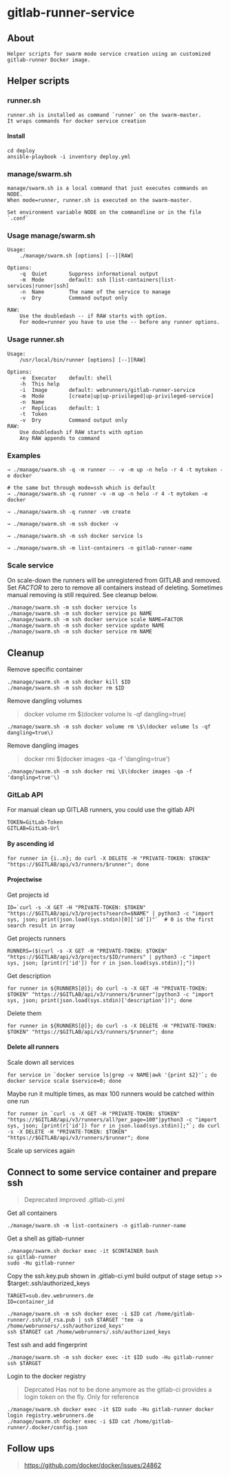 # gitlab-runner-service

## About

    Helper scripts for swarm mode service creation using an customized gitlab-runner Docker image.

## Helper scripts

### runner.sh

    runner.sh is installed as command `runner` on the swarm-master.
    It wraps commands for docker service creation

#### Install

    cd deploy
    ansible-playbook -i inventory deploy.yml

### manage/swarm.sh

    manage/swarm.sh is a local command that just executes commands on NODE.
    When mode=runner, runner.sh is executed on the swarm-master.
    
    Set environment variable NODE on the commandline or in the file `.conf`

### Usage manage/swarm.sh

    Usage:
        ./manage/swarm.sh [options] [--][RAW]

    Options:
        -q  Quiet       Suppress informational output
        -m  Mode        default: ssh [list-containers|list-services|runner|ssh]
        -n  Name        The name of the service to manage
        -v  Dry         Command output only

    RAW:
        Use the doubledash -- if RAW starts with option.
        For mode=runner you have to use the -- before any runner options.

### Usage runner.sh

    Usage:
        /usr/local/bin/runner [options] [--][RAW]

    Options:
        -e  Executor    default: shell
        -h  This help
        -i  Image       default: webrunners/gitlab-runner-service
        -m  Mode        [create|up|up-privileged|up-privileged-service]
        -n  Name
        -r  Replicas    default: 1
        -t  Token
        -v  Dry         Command output only
    RAW:
        Use doubledash if RAW starts with option
        Any RAW appends to command


### Examples

    → ./manage/swarm.sh -q -m runner -- -v -m up -n helo -r 4 -t mytoken -e docker

    # the same but through mode=ssh which is default
    → ./manage/swarm.sh -q runner -v -m up -n helo -r 4 -t mytoken -e docker
    
    → ./manage/swarm.sh -q runner -vm create
    
    → ./manage/swarm.sh -m ssh docker -v

    → ./manage/swarm.sh -m ssh docker service ls

    → ./manage/swarm.sh -m list-containers -n gitlab-runner-name


### Scale service

On scale-down the runners will be unregistered from GITLAB and removed.
Set _FACTOR_ to zero to remove all containers instead of deleting.
Sometimes manual removing is still required. See cleanup below.

    ./manage/swarm.sh -m ssh docker service ls
    ./manage/swarm.sh -m ssh docker service ps NAME
    ./manage/swarm.sh -m ssh docker service scale NAME=FACTOR
    ./manage/swarm.sh -m ssh docker service update NAME
    ./manage/swarm.sh -m ssh docker service rm NAME

## Cleanup

Remove specific container

    ./manage/swarm.sh -m ssh docker kill $ID
    ./manage/swarm.sh -m ssh docker rm $ID

Remove dangling volumes

> docker volume rm $(docker volume ls -qf dangling=true)

    ./manage/swarm.sh -m ssh docker volume rm \$\(docker volume ls -qf dangling=true\)

Remove dangling images

> docker rmi $(docker images -qa -f 'dangling=true')

    ./manage/swarm.sh -m ssh docker rmi \$\(docker images -qa -f 'dangling=true'\)

### GitLab API

For manual clean up GITLAB runners, you could use the gitlab API

    TOKEN=GitLab-Token
    GITLAB=GitLab-Url

#### By ascending id

    for runner in {i..n}; do curl -X DELETE -H "PRIVATE-TOKEN: $TOKEN" "https://$GITLAB/api/v3/runners/$runner"; done

#### Projectwise

 Get projects id

    ID=`curl -s -X GET -H "PRIVATE-TOKEN: $TOKEN" "https://$GITLAB/api/v3/projects?search=$NAME" | python3 -c "import sys, json; print(json.load(sys.stdin)[0]['id'])"`  # 0 is the first search result in array

 Get projects runners

    RUNNERS=($(curl -s -X GET -H "PRIVATE-TOKEN: $TOKEN" "https://$GITLAB/api/v3/projects/$ID/runners" | python3 -c "import sys, json; [print(r['id']) for r in json.load(sys.stdin)];"))

 Get description

    for runner in ${RUNNERS[@]}; do curl -s -X GET -H "PRIVATE-TOKEN: $TOKEN" "https://$GITLAB/api/v3/runners/$runner"|python3 -c "import sys, json; print(json.load(sys.stdin)['description'])"; done

 Delete them

    for runner in ${RUNNERS[@]}; do curl -s -X DELETE -H "PRIVATE-TOKEN: $TOKEN" "https://$GITLAB/api/v3/runners/$runner"; done

#### Delete all runners

Scale down all services

    for service in `docker service ls|grep -v NAME|awk '{print $2}'`; do docker service scale $service=0; done

Maybe run it multiple times, as max 100 runners would be catched within one run

    for runner in `curl -s -X GET -H "PRIVATE-TOKEN: $TOKEN" "https://$GITLAB/api/v3/runners/all?per_page=100"|python3 -c "import sys, json; [print(r['id']) for r in json.load(sys.stdin)];"`; do curl -s -X DELETE -H "PRIVATE-TOKEN: $TOKEN" "https://$GITLAB/api/v3/runners/$runner"; done

Scale up services again


## Connect to some service container and prepare ssh

> Deprecated
> improved .gitlab-ci.yml

Get all containers
    
    ./manage/swarm.sh -m list-containers -n gitlab-runner-name

Get a shell as gitlab-runner

    ./manage/swarm.sh docker exec -it $CONTAINER bash
    su gitlab-runner
    sudo -Hu gitlab-runner

Copy the ssh.key.pub shown in .gitlab-ci.yml build output of stage setup >> $target:.ssh/authorized_keys 
    
    TARGET=sub.dev.webrunners.de
    ID=container_id

    ./manage/swarm.sh -m ssh docker exec -i $ID cat /home/gitlab-runner/.ssh/id_rsa.pub | ssh $TARGET 'tee -a /home/webrunners/.ssh/authorized_keys'
    ssh $TARGET cat /home/webrunners/.ssh/authorized_keys

Test ssh and add fingerprint

    ./manage/swarm.sh -m ssh docker exec -it $ID sudo -Hu gitlab-runner ssh $TARGET

Login to the docker registry

> Deprcated
> Has not to be done anymore as the gitlab-ci provides a login token on the fly.
> Only for reference

    ./manage/swarm.sh docker exec -it $ID sudo -Hu gitlab-runner docker login registry.webrunners.de
    ./manage/swarm.sh docker exec -i $ID cat /home/gitlab-runner/.docker/config.json

## Follow ups

> https://github.com/docker/docker/issues/24862
